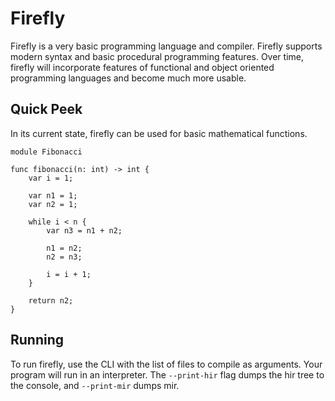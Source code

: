 # Firefly

Firefly is a very basic programming language and compiler. Firefly supports modern syntax and basic procedural programming features. Over time, firefly will incorporate features of functional and object oriented programming languages and become much more usable.

## Quick Peek

In its current state, firefly can be used for basic mathematical functions.

```firefly
module Fibonacci

func fibonacci(n: int) -> int {
    var i = 1;

    var n1 = 1;
    var n2 = 1;

    while i < n {
        var n3 = n1 + n2;

        n1 = n2;
        n2 = n3;

        i = i + 1;
    }

    return n2;
}
```

## Running

To run firefly, use the CLI with the list of files to compile as arguments. Your program will run in an interpreter. The `--print-hir` flag dumps the hir tree to the console, and `--print-mir` dumps mir.
